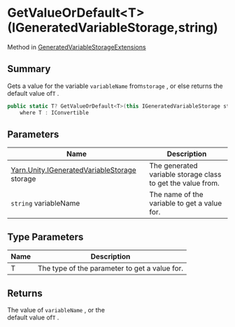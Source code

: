 # GetValueOrDefault\<T>(IGeneratedVariableStorage,string)

Method in [GeneratedVariableStorageExtensions](yarn.unity.generatedvariablestorageextensions.md)

## Summary

Gets a value for the variable `variableName` from`storage` , or else returns the default value of`T` .

```csharp
public static T? GetValueOrDefault<T>(this IGeneratedVariableStorage storage, string variableName)
    where T : IConvertible
```

## Parameters

| Name                                                                                    | Description                                                 |
| --------------------------------------------------------------------------------------- | ----------------------------------------------------------- |
| [Yarn.Unity.IGeneratedVariableStorage](yarn.unity.igeneratedvariablestorage.md) storage | The generated variable storage class to get the value from. |
| `string` variableName                                                                   | The name of the variable to get a value for.                |

## Type Parameters

| Name | Description                                   |
| ---- | --------------------------------------------- |
| T    | The type of the parameter to get a value for. |

## Returns

The value of `variableName` , or the\
default value of`T` .
